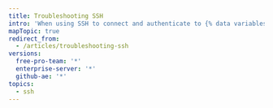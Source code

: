 ```yaml
---
title: Troubleshooting SSH
intro: 'When using SSH to connect and authenticate to {% data variables.product.product_name %}, you may need to troubleshoot unexpected issues that may arise.'
mapTopic: true
redirect_from:
  - /articles/troubleshooting-ssh
versions:
  free-pro-team: '*'
  enterprise-server: '*'
  github-ae: '*'
topics:
  - ssh
---
```


